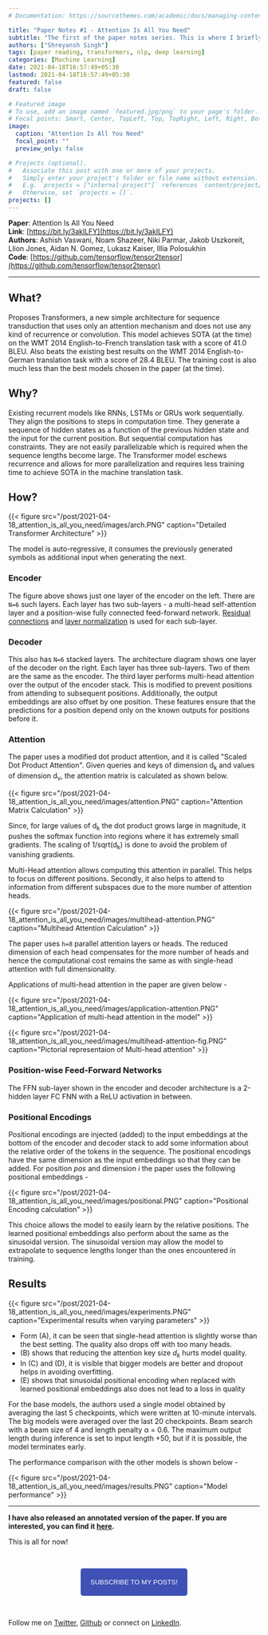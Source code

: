 ```yaml
---
# Documentation: https://sourcethemes.com/academic/docs/managing-content/

title: "Paper Notes #1 - Attention Is All You Need"
subtitle: "The first of the paper notes series. This is where I briefly summarise the important papers that I read for my job or just for fun :P"
authors: ["Shreyansh Singh"]
tags: [paper reading, transformers, nlp, deep learning]
categories: [Machine Learning]
date: 2021-04-18T16:57:49+05:30
lastmod: 2021-04-18T16:57:49+05:30
featured: false
draft: false

# Featured image
# To use, add an image named `featured.jpg/png` to your page's folder.
# Focal points: Smart, Center, TopLeft, Top, TopRight, Left, Right, BottomLeft, Bottom, BottomRight.
image:
  caption: "Attention Is All You Need"
  focal_point: ""
  preview_only: false

# Projects (optional).
#   Associate this post with one or more of your projects.
#   Simply enter your project's folder or file name without extension.
#   E.g. `projects = ["internal-project"]` references `content/project/deep-learning/index.md`.
#   Otherwise, set `projects = []`.
projects: []
---
```


**Paper**: Attention Is All You Need  
**Link**: [https://bit.ly/3aklLFY](https://bit.ly/3aklLFY)  
**Authors**: Ashish Vaswani, Noam Shazeer, Niki Parmar, Jakob Uszkoreit, Llion Jones, Aidan N. Gomez, Lukasz Kaiser, Illia Polosukhin  
**Code**: [https://github.com/tensorflow/tensor2tensor](https://github.com/tensorflow/tensor2tensor)

------

## What?
Proposes Transformers, a new simple architecture for sequence transduction that uses only an attention mechanism and does not use any kind of recurrence or convolution. This model achieves SOTA (at the time) on the WMT 2014 English-to-French translation task with a score of 41.0 BLEU. Also beats the existing best results on the WMT 2014 English-to-German translation task with a score of 28.4 BLEU. The training cost is also much less than the best models chosen in the paper (at the time).

## Why?
Existing recurrent models like RNNs, LSTMs or GRUs work sequentially. They align the positions to steps in computation time. They generate a sequence of hidden states as a function of the previous hidden state and the input for the current position. But sequential computation has constraints. They are not easily parallelizable which is required when the sequence lengths become large. The Transformer model eschews recurrence and allows for more parallelization and requires less training time to achieve SOTA in the machine translation task.

## How?

{{< figure src="/post/2021-04-18_attention_is_all_you_need/images/arch.PNG" caption="Detailed Transformer Architecture" >}}

The model is auto-regressive, it consumes the previously generated symbols as additional input when generating the next.

### Encoder
The figure above shows just one layer of the encoder on the left. There are `N=6` such layers. Each layer has two sub-layers - a multi-head self-attention layer and a position-wise fully connected feed-forward network. [Residual connections](https://www.cv-foundation.org/openaccess/content_cvpr_2016/papers/He_Deep_Residual_Learning_CVPR_2016_paper.pdf) and [layer normalization](https://arxiv.org/abs/1607.06450) is used for each sub-layer.

### Decoder
This also has `N=6` stacked layers. The architecture diagram shows one layer of the decoder on the right. Each layer has three sub-layers. Two of them are the same as the encoder. The third layer performs multi-head attention over the output of the encoder stack. This is modified to prevent positions from attending to subsequent positions. Additionally, the output embeddings are also offset by one position. These features ensure that the predictions for a position depend only on the known outputs for positions before it.

### Attention
The paper uses a modified dot product attention, and it is called "Scaled Dot Product Attention". Given queries and keys of dimension d<sub>k</sub> and values of dimension d<sub>v</sub>, the attention matrix is calculated as shown below.

{{< figure src="/post/2021-04-18_attention_is_all_you_need/images/attention.PNG" caption="Attention Matrix Calculation" >}}

Since, for large values of d<sub>k</sub> the dot product grows large in magnitude, it pushes the softmax function into regions where it has extremely small gradients. The scaling of 1/sqrt(d<sub>k</sub>) is done to avoid the problem of vanishing gradients. 


Multi-Head attention allows computing this attention in parallel. This helps to focus on different positions. Secondly, it also helps to attend to information from different subspaces due to the more number of attention heads. 

{{< figure src="/post/2021-04-18_attention_is_all_you_need/images/multihead-attention.PNG" caption="Multihead Attention Calculation" >}}

The paper uses `h=8` parallel attention layers or heads. The reduced dimension of each head compensates for the more number of heads and hence the computational cost remains the same as with single-head attention with full dimensionality.

Applications of multi-head attention in the paper are given below - 

{{< figure src="/post/2021-04-18_attention_is_all_you_need/images/application-attention.PNG" caption="Application of multi-head attention in the model" >}}

{{< figure src="/post/2021-04-18_attention_is_all_you_need/images/multihead-attention-fig.PNG" caption="Pictorial representaion of Multi-head attention" >}}

### Position-wise Feed-Forward Networks
The FFN sub-layer shown in the encoder and decoder architecture is a 2-hidden layer FC FNN with a ReLU activation in between. 

### Positional Encodings
Positional encodings are injected (added) to the input embeddings at the bottom of the encoder and decoder stack to add some information about the relative order of the tokens in the sequence. The positional encodings have the same dimension as the input embeddings so that they can be added.
For position *pos* and dimension *i* the paper uses the following positional embeddings - 

{{< figure src="/post/2021-04-18_attention_is_all_you_need/images/positional.PNG" caption="Positional Encoding calculation" >}}

This choice allows the model to easily learn by the relative positions. The learned positional embeddings also perform about the same as the sinusoidal version. The sinusoidal version may allow the model to extrapolate to sequence lengths longer than the ones encountered in training.


## Results

{{< figure src="/post/2021-04-18_attention_is_all_you_need/images/experiments.PNG" caption="Experimental results when varying parameters" >}}

* Form (A), it can be seen that single-head attention is slightly worse than the best setting. The quality also drops off with too many heads.
* (B) shows that reducing the attention key size <i>d<sub>k</sub></i> hurts model quality. 
* In (C) and (D), it is visible that bigger models are better and dropout helps in avoiding overfitting.
* (E) shows that sinusoidal positional encoding when replaced with learned positional embeddings also does not lead to a loss in quality

For the base models, the authors used a single model obtained by averaging the last 5 checkpoints, which were written at 10-minute intervals. The big models were averaged over the last 20 checkpoints. Beam search with a beam size of 4 and length penalty α = 0.6. The maximum output length during inference is set to input length +50, but if it is possible, the model terminates early.

The performance comparison with the other models is shown below -

{{< figure src="/post/2021-04-18_attention_is_all_you_need/images/results.PNG" caption="Model performance" >}}


-----

**I have also released an annotated version of the paper. If you are interested, you can find it [here](https://github.com/shreyansh26/Annotated-ML-Papers/blob/main/Attention%20Is%20All%20You%20Need.pdf).**

This is all for now!

&nbsp;

<script type="text/javascript" src="//downloads.mailchimp.com/js/signup-forms/popup/unique-methods/embed.js" data-dojo-config="usePlainJson: true, isDebug: false"></script>

<!-- <button style="background-color: #70ab17; color: #1770AB" id="openpopup">Subscribe to my posts!</button> -->
<div class="button_cont" align="center"><button id="openpopup" class="example_a">Subscribe to my posts!</button></div>

<style>
    .example_a {
        color: #fff !important;
        text-transform: uppercase;
        text-decoration: none;
        background: #3f51b5;
        padding: 20px;
        border-radius: 5px;
        cursor: pointer;
        display: inline-block;
        border: none;
        transition: all 0.4s ease 0s;
    }

    .example_a:hover {
        background: #434343;
        letter-spacing: 1px;
        -webkit-box-shadow: 0px 5px 40px -10px rgba(0,0,0,0.57);
        -moz-box-shadow: 0px 5px 40px -10px rgba(0,0,0,0.57);
        box-shadow: 5px 40px -10px rgba(0,0,0,0.57);
        transition: all 0.4s ease 0s;
    }
</style>


<script type="text/javascript">

function showMailingPopUp() {
    window.dojoRequire(["mojo/signup-forms/Loader"], function(L) { L.start({"baseUrl":"mc.us4.list-manage.com","uuid":"0b10ac14f50d7f4e7d11cf26a","lid":"667a1bb3da","uniqueMethods":true}) })

    document.cookie = "MCPopupClosed=;path=/;expires=Thu, 01 Jan 1970 00:00:00 UTC";
}

document.getElementById("openpopup").onclick = function() {showMailingPopUp()};

</script>

&nbsp;  

Follow me on [Twitter](https://twitter.com/shreyansh_26), [Github](https://github.com/shreyansh26) or connect on [LinkedIn](https://www.linkedin.com/in/shreyansh26/).


